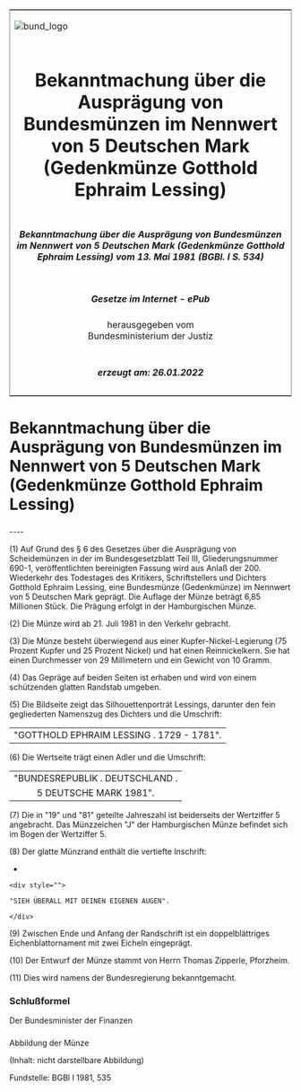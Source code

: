 <span id="DECKBLATT.html"></span>

<table border="0" frame="border" width="100%">

<tr valign="top">

<td align="left">

![bund\_logo](BfJ_2021_Web_de_de.gif)

</td>

<td align="right">

 

</td>

</tr>

<tr align="center" valign="middle">

<td colspan="2">

# Bekanntmachung über die Ausprägung von Bundesmünzen im Nennwert von 5 Deutschen Mark (Gedenkmünze Gotthold Ephraim Lessing)

</td>

</tr>

<tr align="center" valign="middle">

<td colspan="2">

##### Bekanntmachung über die Ausprägung von Bundesmünzen im Nennwert von 5 Deutschen Mark (Gedenkmünze Gotthold Ephraim Lessing) vom 13. Mai 1981 (BGBl. I S. 534)

</td>

</tr>

<tr align="center" valign="middle">

<td colspan="2">

  
  

##### Gesetze im Internet - ePub  
  
herausgegeben vom  
Bundesministerium der Justiz

</td>

</tr>

<tr align="center" valign="bottom">

<td colspan="2">

  
  

##### erzeugt am: 26.01.2022

</td>

</tr>

</table>

<span id="BJNR005340981.html"></span>

# Bekanntmachung über die Ausprägung von Bundesmünzen im Nennwert von 5 Deutschen Mark (Gedenkmünze Gotthold Ephraim Lessing)

<span id="BJNR005340981BJNE000100307.html"></span>

###   
\----

<div>

<div class="jnhtml">

<div>

<div class="jurAbsatz">

(1) Auf Grund des § 6 des Gesetzes über die Ausprägung von Scheidemünzen
in der im Bundesgesetzblatt Teil III, Gliederungsnummer 690-1,
veröffentlichten bereinigten Fassung wird aus Anlaß der 200. Wiederkehr
des Todestages des Kritikers, Schriftstellers und Dichters Gotthold
Ephraim Lessing, eine Bundesmünze (Gedenkmünze) im Nennwert von 5
Deutschen Mark geprägt. Die Auflage der Münze beträgt 6,85 Millionen
Stück. Die Prägung erfolgt in der Hamburgischen Münze.

</div>

<div class="jurAbsatz">

(2) Die Münze wird ab 21. Juli 1981 in den Verkehr gebracht.

</div>

<div class="jurAbsatz">

(3) Die Münze besteht überwiegend aus einer Kupfer-Nickel-Legierung (75
Prozent Kupfer und 25 Prozent Nickel) und hat einen Reinnickelkern. Sie
hat einen Durchmesser von 29 Millimetern und ein Gewicht von 10 Gramm.

</div>

<div class="jurAbsatz">

(4) Das Gepräge auf beiden Seiten ist erhaben und wird von einem
schützenden glatten Randstab umgeben.

</div>

<div class="jurAbsatz">

(5) Die Bildseite zeigt das Silhouettenporträt Lessings, darunter den
fein gegliederten Namenszug des Dichters und die Umschrift:  

|                                           |
| :---------------------------------------: |
| "GOTTHOLD EPHRAIM LESSING . 1729 - 1781". |

</div>

<div class="jurAbsatz">

(6) Die Wertseite trägt einen Adler und die Umschrift:  

|                                 |
| :-----------------------------: |
| "BUNDESREPUBLIK . DEUTSCHLAND . |
|     5 DEUTSCHE MARK 1981".      |

</div>

<div class="jurAbsatz">

(7) Die in "19" und "81" geteilte Jahreszahl ist beiderseits der
Wertziffer 5 angebracht. Das Münzzeichen "J" der Hamburgischen Münze
befindet sich im Bogen der Wertziffer 5.

</div>

<div class="jurAbsatz">

(8) Der glatte Münzrand enthält die vertiefte Inschrift:

  - 
    
    <div style="">
    
    "SIEH ÜBERALL MIT DEINEN EIGENEN AUGEN".
    
    </div>

</div>

<div class="jurAbsatz">

(9) Zwischen Ende und Anfang der Randschrift ist ein doppelblättriges
Eichenblattornament mit zwei Eicheln eingeprägt.

</div>

<div class="jurAbsatz">

(10) Der Entwurf der Münze stammt von Herrn Thomas Zipperle, Pforzheim.

</div>

<div class="jurAbsatz">

(11) Dies wird namens der Bundesregierung bekanntgemacht.

</div>

</div>

</div>

</div>

<span id="BJNR005340981BJNE000200307.html"></span>

### Schlußformel  

<div>

<div class="jnhtml">

<div>

<div class="jurAbsatz">

<span class="SP">Der Bundesminister der Finanzen</span>

</div>

</div>

</div>

</div>

<span id="BJNR005340981BJNE000300307.html"></span>

###   
Abbildung der Münze

<div>

<div class="jnhtml">

<div>

<div class="jurAbsatz">

(Inhalt: nicht darstellbare Abbildung)  

<div class="kommentar_Fundstelle">

Fundstelle: BGBl I 1981, 535

</div>

</div>

</div>

</div>

</div>
